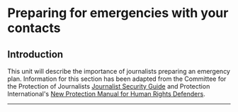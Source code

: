 # Preparing for emergencies with your contacts

## Introduction

This unit will describe the importance of journalists preparing an emergency plan. Information for this section has been adapted from the Committee for the Protection of Journalists [Journalist Security Guide](https://cpj.org/reports/2012/04/journalist-security-guide.php) and Protection International&#39;s [New Protection Manual for Human Rights Defenders](http://protectioninternational.org/wp-content/uploads/2012/04/1-7_Manual_English_3rdEd.pdf).

***